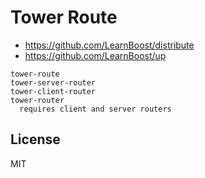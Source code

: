 # Tower Route

- https://github.com/LearnBoost/distribute
- https://github.com/LearnBoost/up

```
tower-route
tower-server-router
tower-client-router
tower-router
  requires client and server routers
```

## License

MIT